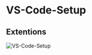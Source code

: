 # VS-Code-Setup

## Extentions


![VS-Code-Setup](https://user-images.githubusercontent.com/83912090/147730664-a8acdfeb-d3cd-44e2-892e-eba7a7b99711.png)

